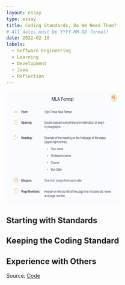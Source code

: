 ```yaml
---
layout: essay
type: essay
title: Coding Standards, Do We Need Them?
# All dates must be YYYY-MM-DD format!
date: 2022-02-10
labels:
  - Software Engineering
  - Learning
  - Development
  - Java
  - Reflection
---
```

<img class="ui medium middle spaced image" src="../images/MLA.png">

## Starting with Standards



## Keeping the Coding Standard



## Experience with Others


Source: <a href="https://github.com/Scott-Yuk/Final"><i class="large github icon"></i>Code</a>

